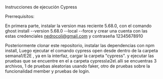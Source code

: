 Instrucciones de ejecución Cypress

Prerrequisitos:

En primera parte, instalar la version mas reciente 5.68.0, con el comando ghost install --version 5.68.0 --local --force y crear una cuenta con las estas credenciales nedrocoli@gmail.com y contraseña 12345678910

Posteriormente clonar este repositorio, instalar las dependencias con npm install, Luego ejecutar el comando cypress open desde dentro de la carpeta semana1/E2E , ya en la interfaz, cargar la carpeta "cypress". y ejecutar las pruebas que se encuentre en el a carpeta cypress\e2e\ alli se encuentras 3 archivos, 1 de pruebas aleatorias usando faker, otro de pruebas sobre la funcionalidad member y pruebas de login.
